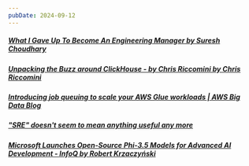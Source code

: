 ```yaml
---
pubDate: 2024-09-12
---
```


##### [What I Gave Up To Become An Engineering Manager by Suresh Choudhary](https://emdiary.substack.com/p/what-i-gave-up-to-become-an-em)
  
##### [Unpacking the Buzz around ClickHouse - by Chris Riccomini by Chris Riccomini](https://materializedview.io/p/unpacking-the-buzz-around-clickhouse)
  
##### [Introducing job queuing to scale your AWS Glue workloads | AWS Big Data Blog](https://aws.amazon.com/blogs/big-data/introducing-job-queuing-to-scale-your-aws-glue-workloads/)
  
##### ["SRE" doesn't seem to mean anything useful any more](http://rachelbythebay.com/w/2024/09/03/ops/)
  
##### [Microsoft Launches Open-Source Phi-3.5 Models for Advanced AI Development - InfoQ by Robert Krzaczyński](https://www.infoq.com/news/2024/08/microsoft-phi-3-5/)
